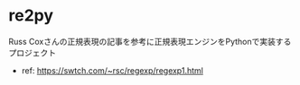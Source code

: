 # re2py

Russ Coxさんの正規表現の記事を参考に正規表現エンジンをPythonで実装するプロジェクト

* ref: https://swtch.com/~rsc/regexp/regexp1.html
